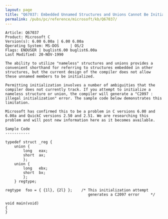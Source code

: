 ```yaml
---
layout: page
title: "Q67037: Embedded Unnamed Structures and Unions Cannot Be Initialized"
permalink: /pubs/pc/reference/microsoft/kb/Q67037/
---
```


	Article: Q67037
	Product: Microsoft C
	Version(s): 6.00 6.00a | 6.00 6.00a
	Operating System: MS-DOS     | OS/2
	Flags: ENDUSER | buglist6.00 buglist6.00a
	Last Modified: 20-NOV-1990
	
	The ability to utilize "nameless" structures and unions provides a
	convenient shorthand for referring to structures embedded in other
	structures, but the current design of the compiler does not allow
	these unnamed members to be initialized.
	
	Permitting initialization involves a number of ambiguities that the
	compiler does not currently track. If you attempt to initialize a
	nameless structure or union, the compiler will generate a "C2097 :
	illegal initialization" error. The sample code below demonstrates this
	limitation.
	
	Microsoft has confirmed this to be a problem in C versions 6.00 and
	6.00a and QuickC versions 2.50 and 2.51. We are researching this
	problem and will post new information here as it becomes available.
	
	Sample Code
	-----------
	
	typedef struct _reg {
	    union {
	        long   eax;
	        short  ax;
	        };
	    union {
	        long   ebx;
	        short  bx;
	        };
	    } regtype;
	
	regtype  foo = { {1l}, {2l} };    /* This initialization attempt
	                                     generates a C2097 error     */
	
	void main(void)
	{
	}
